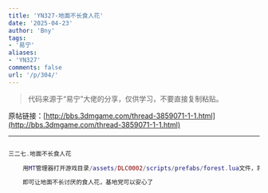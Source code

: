 ```yaml
---
title: 'YN327-地面不长食人花'
date: '2025-04-23'
author: 'Bny'
tags:
- '易宁'
aliases:
- 'YN327'
comments: false
url: '/p/304/'
---
```


> 代码来源于“易宁”大佬的分享，仅供学习，不要直接复制粘贴。

原帖链接：[http://bbs.3dmgame.com/thread-3859071-1-1.html](http://bbs.3dmgame.com/thread-3859071-1-1.html)

---

```lua  

三二七.地面不长食人花

	用MT管理器打开游戏目录/assets/DLC0002/scripts/prefabs/forest.lua文件，将inst:AddComponent("lureplantspawner")替换为--inst:AddComponent("lureplantspawner")

	即可让地面不长讨厌的食人花，基地党可以安心了

```  

